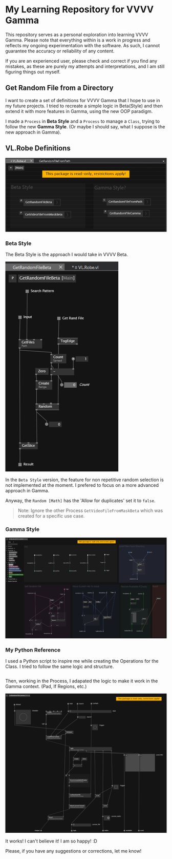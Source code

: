 # My Learning Repository for VVVV Gamma

This repository serves as a personal exploration into learning VVVV Gamma. Please note that everything within is a work in progress and reflects my ongoing experimentation with the software. As such, I cannot guarantee the accuracy or reliability of any content.

If you are an experienced user, please check and correct if you find any mistakes, as these are purely my attempts and interpretations, and I am still figuring things out myself.

## Get Random File from a Directory

I want to create a set of definitions for VVVV Gamma that I hope to use in my future projects. I tried to recreate a simple logic in Beta(Style) and then extend it with more features in Gamma, using the new OOP paradigm.

I made a `Process` in **Beta Style** and a `Process` to manage a `Class`, trying to follow the new **Gamma Style**. (Or maybe I should say, what I suppose is the new approach in Gamma).

## VL.Robe Definitions

![VL.Robe Definitions](help/VL.Robe.Definitions.png)

### Beta Style

The Beta Style is the approach I would take in VVVV Beta.

![GetRandomFileBeta](help/GetRandomFileBeta.png)

In the `Beta Style` version, the feature for non repetitive random selection is not implemented at the moment. I prefered to focus on a more advanced approach in Gamma.

Anyway, the `Random [Math]` has the 'Allow for duplicates' set it to `false`.

> Note: Ignore the other Process `GetVideoFileFromMaskBeta` which was created for a specific use case.

### Gamma Style

![Ge Random File From Path Class](help/GetRandomFileFromPathClass.png)

### My Python Reference

I used a Python script to inspire me while creating the Operations for the Class. I tried to follow the same logic and structure.

```python

```

Then, working in the Process, I adapated the logic to make it work in the Gamma context. (Pad, If Regions, etc.)

![Get Random File Gamma](help/GetRandomFileGamma.png)

It works! I can't believe it! I am so happy! :D

Please, if you have any suggestions or corrections, let me know!
